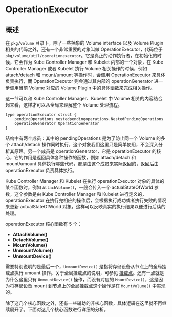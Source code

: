 # OperationExecutor #

## 概述 ##

在 `pkg/volume` 目录下，除了一些抽象的 Volume interface 以及 Volume Plugin 相关的代码之外，还有一个非常重要的对象叫做 OperationExecutor，代码位于 `pkg/volume/util/operationexecutor`。它是真正的动作执行者，在初始化的时候，它会作为 Kube Controller Manager 和 Kubelet 内部的一个对象，在 Kube Controller Manager 或者 Kubelet 执行 Volume 相关操作的时候，例如 attach/detach 和 mount/umount 等操作时，会调用 OperationExecutor 来具体负责执行，而 OperationExecutor 则会通过其内部的 operationGenerator 进一步调用当前 Volume 对应的 Volume Plugin 中的具体函数来完成相关操作。

这一节可以和 Kube Controller Manager、Kubelet 中 Volume 相关的内容结合起来看，这样才可以从全局来理解整个 Volume 处理流程。

```
type operationExecutor struct {
	pendingOperations nestedpendingoperations.NestedPendingOperations
	operationGenerator OperationGenerator
}
```

结构中有两个成员：其中的 pendingOperations 是为了防止同一个 Volume 的多个 attach/detach 操作同时执行，这个对象我们这里只是简单使用，不会深入分析其原理。另一个成员是 operationGenerator，它是 operationExecutor 的核心，它的作用是返回具体各种操作的函数，例如 attach/detach 和 mount/umount 具体执行哪些代码，都是由这个成员来实际返回的，返回后由 operationExecutor 负责具体执行。

Kube Controller Manager 和 Kubelet 在执行 operationExecutor 对象的具体的某个函数时，例如 `AttachVolume()`，一般会传入一个 actualStateOfWorld 参数，这个参数是由 Kube Controller Manager 和 Kubelet 进行定义的，operationExecutor 在执行完相应的操作后，会根据执行成功或者执行失败的情况来更新 actualStateOfWorld 对象，这样可以反映真实的执行结果以便进行后续的处理。

operationExecutor 核心函数有 5 个：

- **AttachVolume()**
- **DetachVolume()**
- **MountVolume()**
- **UnmountVolume()**
- **UnmountDevice()**

需要特别说明的是最后一个，`UnmountDevice()` 是指将存储设备从节点上的全局挂载点执行 umount 操作。关于全局挂载点的说明，可参见 [挂载点](./plugin.md#挂载点)。还有一点就是为什么这里只有 `UnmountDevice()` 操作，而没有对应的 `MountDevice()`，这是因为将存储设备 mount 到节点上的全局挂载点这个操作是在 `MountVolume()` 中实现的。

除了这几个核心函数之外，还有一些辅助的非核心函数，具体逻辑在这里就不再继续展开了。下面对这几个核心函数进行详细的分析。
